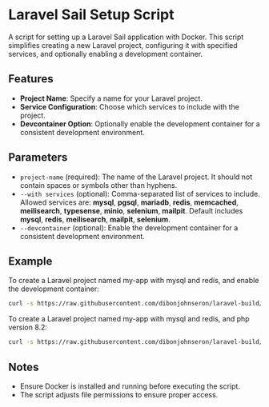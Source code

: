 # Laravel Sail Setup Script

A script for setting up a Laravel Sail application with Docker. This script simplifies creating a new Laravel project, configuring it with specified services, and optionally enabling a development container.

## Features

- **Project Name**: Specify a name for your Laravel project.
- **Service Configuration**: Choose which services to include with the project.
- **Devcontainer Option**: Optionally enable the development container for a consistent development environment.

## Parameters
- `project-name` (required): The name of the Laravel project. It should not contain spaces or symbols other than hyphens.
- `--with services` (optional): Comma-separated list of services to include. Allowed services are: **mysql**, **pgsql**, **mariadb**, **redis**, **memcached**, **meilisearch**, **typesense**, **minio**, **selenium**, **mailpit**. Default includes **mysql**, **redis**, **meilisearch**, **mailpit**, **selenium**.
- `--devcontainer` (optional): Enable the development container for a consistent development environment.

## Example
To create a Laravel project named my-app with mysql and redis, and enable the development container:
```bash
curl -s https://raw.githubusercontent.com/dibonjohnseron/laravel-build/main/script.sh | bash -s my-app --with mysql,redis --devcontainer
```
To create a Laravel project named my-app with mysql and redis, and php version 8.2:
```bash
curl -s https://raw.githubusercontent.com/dibonjohnseron/laravel-build/main/script.sh | bash -s my-app --with mysql,redis --php-version 8.2
```

## Notes
- Ensure Docker is installed and running before executing the script.
- The script adjusts file permissions to ensure proper access.
